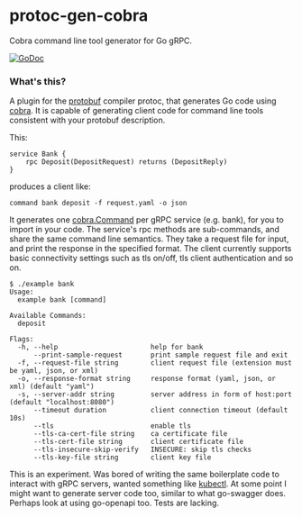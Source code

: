 # protoc-gen-cobra

Cobra command line tool generator for Go gRPC.

[![GoDoc](https://godoc.org/github.com/fiorix/protoc-gen-cobra?status.svg)](https://godoc.org/github.com/fiorix/protoc-gen-cobra)

### What's this?

A plugin for the [protobuf](https://github.com/google/protobuf) compiler protoc, that generates Go code using [cobra](https://github.com/spf13/cobra). It is capable of generating client code for command line tools consistent with your protobuf description.

This:

```
service Bank {
	rpc Deposit(DepositRequest) returns (DepositReply)
}
```

produces a client like:

```
command bank deposit -f request.yaml -o json
```

It generates one [cobra.Command](https://godoc.org/github.com/spf13/cobra#Command) per gRPC service (e.g. bank), for you to import in your code. The service's rpc methods are sub-commands, and share the same command line semantics. They take a request file for input, and print the response in the specified format. The client currently supports basic connectivity settings such as tls on/off, tls client authentication and so on.

```
$ ./example bank
Usage:
  example bank [command]

Available Commands:
  deposit

Flags:
  -h, --help                       help for bank
      --print-sample-request       print sample request file and exit
  -f, --request-file string        client request file (extension must be yaml, json, or xml)
  -o, --response-format string     response format (yaml, json, or xml) (default "yaml")
  -s, --server-addr string         server address in form of host:port (default "localhost:8080")
      --timeout duration           client connection timeout (default 10s)
      --tls                        enable tls
      --tls-ca-cert-file string    ca certificate file
      --tls-cert-file string       client certificate file
      --tls-insecure-skip-verify   INSECURE: skip tls checks
      --tls-key-file string        client key file
```

This is an experiment. Was bored of writing the same boilerplate code to interact with gRPC servers, wanted something like [kubectl](http://kubernetes.io/docs/user-guide/kubectl-overview/). At some point I might want to generate server code too, similar to what go-swagger does. Perhaps look at using go-openapi too. Tests are lacking.
